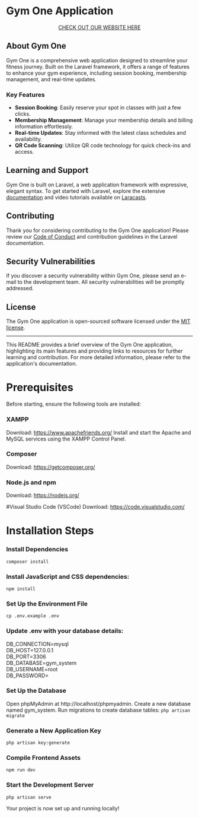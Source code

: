# Gym One Application

<p align="center">
  <a href="https://gymonedanao.com" class="logo">
    CHECK OUT OUR WEBSITE HERE
  </a>
</p>

## About Gym One

Gym One is a comprehensive web application designed to streamline your fitness journey. Built on the Laravel framework, it offers a range of features to enhance your gym experience, including session booking, membership management, and real-time updates.

### Key Features

- **Session Booking**: Easily reserve your spot in classes with just a few clicks.
- **Membership Management**: Manage your membership details and billing information effortlessly.
- **Real-time Updates**: Stay informed with the latest class schedules and availability.
- **QR Code Scanning**: Utilize QR code technology for quick check-ins and access.

## Learning and Support

Gym One is built on Laravel, a web application framework with expressive, elegant syntax. To get started with Laravel, explore the extensive [documentation](https://laravel.com/docs) and video tutorials available on [Laracasts](https://laracasts.com).

## Contributing

Thank you for considering contributing to the Gym One application! Please review our [Code of Conduct](https://laravel.com/docs/contributions#code-of-conduct) and contribution guidelines in the Laravel documentation.

## Security Vulnerabilities

If you discover a security vulnerability within Gym One, please send an e-mail to the development team. All security vulnerabilities will be promptly addressed.

## License

The Gym One application is open-sourced software licensed under the [MIT license](https://opensource.org/licenses/MIT).

---

This README provides a brief overview of the Gym One application, highlighting its main features and providing links to resources for further learning and contribution. For more detailed information, please refer to the application's documentation.

# Prerequisites

Before starting, ensure the following tools are installed:

### XAMPP

Download: https://www.apachefriends.org/
Install and start the Apache and MySQL services using the XAMPP Control Panel.

### Composer

Download: https://getcomposer.org/

### Node.js and npm

Download: https://nodejs.org/

#Visual Studio Code (VSCode)
Download: https://code.visualstudio.com/

# Installation Steps

### Install Dependencies

`composer install `

### Install JavaScript and CSS dependencies:

`npm install `

### Set Up the Environment File

`cp .env.example .env `

### Update .env with your database details:

DB_CONNECTION=mysql  
DB_HOST=127.0.0.1  
DB_PORT=3306  
DB_DATABASE=gym_system  
DB_USERNAME=root  
DB_PASSWORD=

### Set Up the Database

Open phpMyAdmin at http://localhost/phpmyadmin.
Create a new database named gym_system.
Run migrations to create database tables:
`php artisan migrate`

### Generate a New Application Key

`php artisan key:generate `

### Compile Frontend Assets

`npm run dev `

### Start the Development Server

`php artisan serve `

Your project is now set up and running locally!
